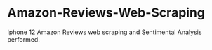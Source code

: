 # Amazon-Reviews-Web-Scraping
Iphone 12 Amazon Reviews web scraping and  Sentimental Analysis performed.
